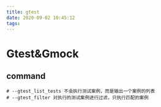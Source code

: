 ```yaml
---
title: gtest
date: 2020-09-02 10:45:12
tags:
---
```


# Gtest&Gmock

## command

```shell
# --gtest_list_tests 不会执行测试案例，而是输出一个案例的列表
# --gtest_filter 对执行的测试案例进行过滤，只执行匹配的案例
```